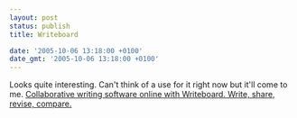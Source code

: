 ```yaml
---
layout: post
status: publish
title: Writeboard

date: '2005-10-06 13:18:00 +0100'
date_gmt: '2005-10-06 13:18:00 +0100'
---
```

Looks quite interesting. Can't think of a use for it right now but it'll come to me.
<a href="http://www.writeboard.com/" target="_blank">Collaborative writing software online with Writeboard. Write, share, revise, compare.</a>
